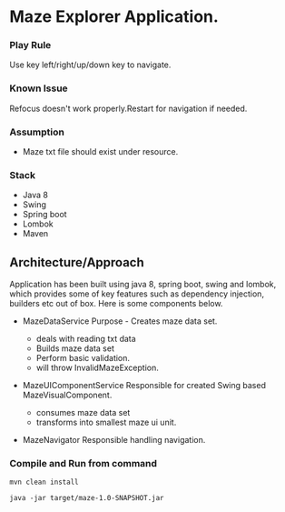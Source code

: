 # Maze Explorer Application.

### Play Rule
Use key left/right/up/down key to navigate.

### Known Issue
Refocus doesn't work properly.Restart for navigation if needed. 

### Assumption
- Maze txt file should exist under resource.

### Stack
- Java 8
- Swing
- Spring boot
- Lombok
- Maven

## Architecture/Approach

Application has been built using java 8, spring boot, swing and lombok,
which provides some of key features such as dependency injection, builders etc out of box.
Here is some components below.

- MazeDataService
  Purpose - Creates maze data set.
  - deals with reading txt data
  - Builds maze data set
  - Perform basic validation.
  - will throw InvalidMazeException.
 
- MazeUIComponentService
  Responsible for created Swing based MazeVisualComponent.
  - consumes maze data set
  - transforms into smallest maze ui unit.
  
- MazeNavigator
  Responsible handling navigation.

### Compile and Run from command
```mvn clean install```

```java -jar target/maze-1.0-SNAPSHOT.jar```


  
 